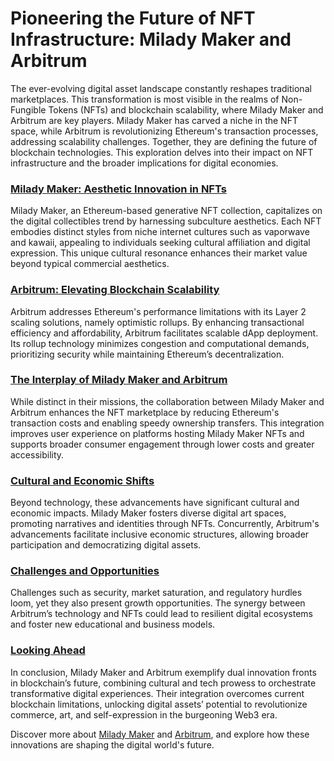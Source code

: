 # Pioneering the Future of NFT Infrastructure: Milady Maker and Arbitrum

The ever-evolving digital asset landscape constantly reshapes traditional marketplaces. This transformation is most visible in the realms of Non-Fungible Tokens (NFTs) and blockchain scalability, where Milady Maker and Arbitrum are key players. Milady Maker has carved a niche in the NFT space, while Arbitrum is revolutionizing Ethereum's transaction processes, addressing scalability challenges. Together, they are defining the future of blockchain technologies. This exploration delves into their impact on NFT infrastructure and the broader implications for digital economies.

### [Milady Maker: Aesthetic Innovation in NFTs](#)

Milady Maker, an Ethereum-based generative NFT collection, capitalizes on the digital collectibles trend by harnessing subculture aesthetics. Each NFT embodies distinct styles from niche internet cultures such as vaporwave and kawaii, appealing to individuals seeking cultural affiliation and digital expression. This unique cultural resonance enhances their market value beyond typical commercial aesthetics.

### [Arbitrum: Elevating Blockchain Scalability](#)

Arbitrum addresses Ethereum's performance limitations with its Layer 2 scaling solutions, namely optimistic rollups. By enhancing transactional efficiency and affordability, Arbitrum facilitates scalable dApp deployment. Its rollup technology minimizes congestion and computational demands, prioritizing security while maintaining Ethereum’s decentralization.

### [The Interplay of Milady Maker and Arbitrum](#)

While distinct in their missions, the collaboration between Milady Maker and Arbitrum enhances the NFT marketplace by reducing Ethereum's transaction costs and enabling speedy ownership transfers. This integration improves user experience on platforms hosting Milady Maker NFTs and supports broader consumer engagement through lower costs and greater accessibility.

### [Cultural and Economic Shifts](#)

Beyond technology, these advancements have significant cultural and economic impacts. Milady Maker fosters diverse digital art spaces, promoting narratives and identities through NFTs. Concurrently, Arbitrum's advancements facilitate inclusive economic structures, allowing broader participation and democratizing digital assets.

### [Challenges and Opportunities](#)

Challenges such as security, market saturation, and regulatory hurdles loom, yet they also present growth opportunities. The synergy between Arbitrum’s technology and NFTs could lead to resilient digital ecosystems and foster new educational and business models.

### [Looking Ahead](#) 

In conclusion, Milady Maker and Arbitrum exemplify dual innovation fronts in blockchain’s future, combining cultural and tech prowess to orchestrate transformative digital experiences. Their integration overcomes current blockchain limitations, unlocking digital assets’ potential to revolutionize commerce, art, and self-expression in the burgeoning Web3 era.

Discover more about [Milady Maker](https://miladymaker.net/) and [Arbitrum](https://offchainlabs.com/arbitrum), and explore how these innovations are shaping the digital world's future.